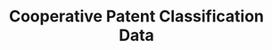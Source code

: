 ---
layout: default
bigquery: https://console.cloud.google.com/bigquery?p=patents-public-data&d=cpc&page=dataset
citation: '“Cooperative Patent Classification” by the EPO and USPTO, for public use. '
contributors: EPO, USPTO
cost: None
description: Cooperative Patent Classification Data contains the scheme and definitions
  of the Cooperative Patent Classification system for classifying patent documents.
  The CPC is the result of a partnership between the EPO and the USPTO in their joint
  effort to develop a common, internationally compatible classification system for
  technical documents, in particular patent publications, which will be used by both
  offices in the patent granting process
documentation: https://www.cooperativepatentclassification.org/cpcSchemeAndDefinitions
last_edit: 04/05/2022, 08:46:17
location: https://www.cooperativepatentclassification.org/index
maintained_by: USPTO, EPO
schema_fields:
- residual_references
- childGroups
- child_groups
- title_full
- breakdown_code
- glossary
- symbol
- additional_only
- definition
- limiting_references
- titleFull
- informativeReferences
- children
- ipcConcordant
- sizeCache
- informative_references
- title_part
- application_references
- level
- residualReferences
- date_revised
- breakdownCode
- parents
- ipc_concordant
- synonyms
- titlePart
- limitingReferences
- applicationReferences
- status
- dateRevised
- not_allocatable
- notAllocatable
shortname: cooperative_patent_classification
tags:
- patents
- science
title: Cooperative Patent Classification Data
uuid: 984374a7-16e9-4b35-9445-458daceb01bf
---